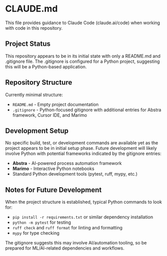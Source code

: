 # CLAUDE.md

This file provides guidance to Claude Code (claude.ai/code) when working with code in this repository.

## Project Status

This repository appears to be in its initial state with only a README.md and .gitignore file. The .gitignore is configured for a Python project, suggesting this will be a Python-based application.

## Repository Structure

Currently minimal structure:
- `README.md` - Empty project documentation
- `.gitignore` - Python-focused gitignore with additional entries for Abstra framework, Cursor IDE, and Marimo

## Development Setup

No specific build, test, or development commands are available yet as the project appears to be in initial setup phase. Future development will likely involve Python with potential frameworks indicated by the gitignore entries:

- **Abstra** - AI-powered process automation framework
- **Marimo** - Interactive Python notebooks
- Standard Python development tools (pytest, ruff, mypy, etc.)

## Notes for Future Development

When the project structure is established, typical Python commands to look for:
- `pip install -r requirements.txt` or similar dependency installation
- `python -m pytest` for testing  
- `ruff check` and `ruff format` for linting and formatting
- `mypy` for type checking

The gitignore suggests this may involve AI/automation tooling, so be prepared for ML/AI-related dependencies and workflows.